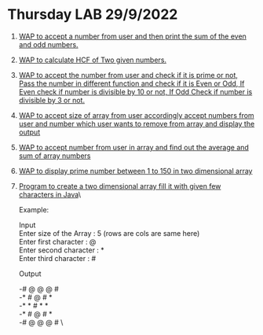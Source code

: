 # Thursday LAB 29/9/2022
1. [WAP to accept a number from user and then print the sum of the even and odd numbers.](https://github.com/DhruvBhirud/javaThursdayLab/blob/main/02.LEC.29.9.2022/sumOfEvenOdd.java)
2. [WAP to calculate HCF of Two given numbers.](https://github.com/DhruvBhirud/javaThursdayLab/blob/main/02.LEC.29.9.2022/hcfOfTwoNo.java)
3. [WAP to accept the number from user and check if it is prime or not, Pass the number in different function and check if it is Even or Odd, If Even check if number is divisible by 10 or not, If Odd Check if number is divisible by 3 or not.](https://github.com/DhruvBhirud/javaThursdayLab/blob/main/02.LEC.29.9.2022/functionsPrimeEODiv.java)
4. [WAP to accept size of array from user accordingly accept numbers from user and number which user wants to remove from array and display the output](https://github.com/DhruvBhirud/javaThursdayLab/blob/main/02.LEC.29.9.2022/arrayAddDel.java)
5. [WAP to accept number from user in array and find out the average and sum of array numbers](https://github.com/DhruvBhirud/javaThursdayLab/blob/main/02.LEC.29.9.2022/arrayAvgSum.java)
6. [WAP to display prime number between 1 to 150 in two dimensional array](https://github.com/DhruvBhirud/javaThursdayLab/blob/main/02.LEC.29.9.2022/primeIn2DArray.java)
7. [Program to create a two dimensional array fill it with given few characters in Java]()\

    Example:

    Input\
    Enter size of the Array : 5 (rows are cols are same here)\
    Enter first character : @\
    Enter second character : *\
    Enter third character : #

    Output

    -# @ @ @ # \
    -* # @ # * \
    -* * # * * \
    -* # @ # * \
    -# @ @ @ # \